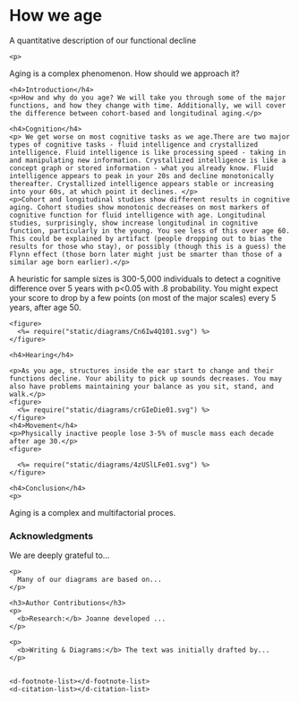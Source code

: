 <!doctype html>

<head>
  <meta charset="utf-8">
  <meta name="viewport" content="width=device-width, initial-scale=1">
  <style id="distill-article-specific-styles">
    <%=require("static/styles.css") %>
  </style>
  <script src="https://distill.pub/template.v2.js"></script>
</head>

<body>

  <d-front-matter>
    <script type="text/json">
      <%= JSON.stringify(require("./frontmatter.json"), null, 4) %>
    </script>
  </d-front-matter>

  <d-title>
    <h1>How we age</h1>
    <p>A quantitative description of our functional decline</p>
  </d-title>

  <d-article>

    <p>
Aging is a complex phenomenon. How should we approach it?
    </p>

    <h4>Introduction</h4>
    <p>How and why do you age? We will take you through some of the major functions, and how they change with time. Additionally, we will cover the difference between cohort-based and longitudinal aging.</p>

    <h4>Cognition</h4>
    <p> We get worse on most cognitive tasks as we age.There are two major types of cognitive tasks - fluid intelligence and crystallized intelligence. Fluid intelligence is like processing speed - taking in and manipulating new information. Crystallized intelligence is like a concept graph or stored information - what you already know. Fluid intelligence appears to peak in your 20s and decline monotonically thereafter. Crystallized intelligence appears stable or increasing into your 60s, at which point it declines. </p>
    <p>Cohort and longitudinal studies show different results in cognitive aging. Cohort studies show monotonic decreases on most markers of cognitive function for fluid intelligence with age. Longitudinal studies, surprisingly, show increase longitudinal in cognitive function, particularly in the young. You see less of this over age 60. This could be explained by artifact (people dropping out to bias the results for those who stay), or possibly (though this is a guess) the Flynn effect (those born later might just be smarter than those of a similar age born earlier).</p>
<p> A heuristic for sample sizes is 300-5,000 individuals to detect a cognitive difference over 5 years with p<0.05 with .8 probability. You might expect your score to drop by a few points (on most of the major scales) every 5 years, after age 50.
</p>

    <figure>
      <%= require("static/diagrams/Cn6Iw4Q101.svg") %>
    </figure>

    <h4>Hearing</h4>

    <p>As you age, structures inside the ear start to change and their functions decline. Your ability to pick up sounds decreases. You may also have problems maintaining your balance as you sit, stand, and walk.</p>
    <figure>                                                        
      <%= require("static/diagrams/crGIeDie01.svg") %>           
    </figure>   
    <h4>Movement</h4>
    <p>Physically inactive people lose 3-5% of muscle mass each decade after age 30.</p>                                                     
    <figure>                                                  
                                                                    
      <%= require("static/diagrams/4zUSlLFe01.svg") %>                                                                           
    </figure>
    
    <h4>Conclusion</h4>
    <p>
Aging is a complex and multifactorial proces.
    </p>


  </d-article>



  <d-appendix>
    <h3>Acknowledgments</h3>
    <p>
      We are deeply grateful to...
    </p>

    <p>
      Many of our diagrams are based on...
    </p>

    <h3>Author Contributions</h3>
    <p>
      <b>Research:</b> Joanne developed ...
    </p>

    <p>
      <b>Writing & Diagrams:</b> The text was initially drafted by...
    </p>


    <d-footnote-list></d-footnote-list>
    <d-citation-list></d-citation-list>
  </d-appendix>

  <!-- bibliography will be inlined during Distill pipeline's pre-rendering -->
  <d-bibliography src="bibliography.bib"></d-bibliography>

</body>
